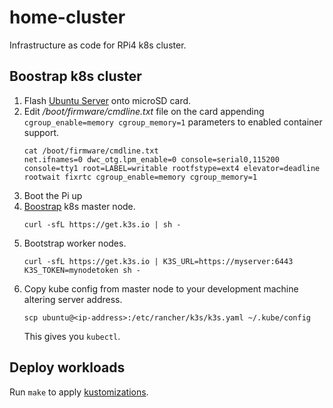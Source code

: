 # home-cluster
Infrastructure as code for RPi4 k8s cluster.

## Boostrap k8s cluster

1. Flash [Ubuntu Server](https://ubuntu.com/download/raspberry-pi) onto microSD card.
2. Edit _/boot/firmware/cmdline.txt_ file on the card appending `cgroup_enable=memory cgroup_memory=1` parameters to enabled container support.
    ```
    cat /boot/firmware/cmdline.txt 
    net.ifnames=0 dwc_otg.lpm_enable=0 console=serial0,115200 console=tty1 root=LABEL=writable rootfstype=ext4 elevator=deadline rootwait fixrtc cgroup_enable=memory cgroup_memory=1
    ```
3. Boot the Pi up
4. [Boostrap](https://rancher.com/docs/k3s/latest/en/quick-start/) k8s master node.
    ```
    curl -sfL https://get.k3s.io | sh -
    ```
5. Bootstrap worker nodes.
    ```
    curl -sfL https://get.k3s.io | K3S_URL=https://myserver:6443 K3S_TOKEN=mynodetoken sh -
    ```
6. Copy kube config from master node to your development machine altering server address.
    ```
    scp ubuntu@<ip-address>:/etc/rancher/k3s/k3s.yaml ~/.kube/config
    ```
   This gives you `kubectl`.

## Deploy workloads

Run `make` to apply [kustomizations](https://kubernetes.io/docs/tasks/manage-kubernetes-objects/kustomization/).
